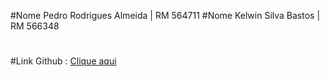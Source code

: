 #Nome Pedro Rodrigues Almeida | RM 564711 
#Nome Kelwin Silva Bastos | RM 566348
#
#Link Github : [Clique aqui ](https://github.com/Kelwinnn/CP5-Frontend)
